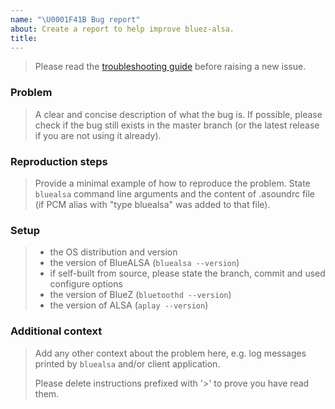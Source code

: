 ```yaml
---
name: "\U0001F41B Bug report"
about: Create a report to help improve bluez-alsa.
title:
---
```


> Please read the [troubleshooting guide](../blob/master/TROUBLESHOOTING.md)
> before raising a new issue.

### Problem

> A clear and concise description of what the bug is.
> If possible, please check if the bug still exists in the master branch (or
> the latest release if you are not using it already).

### Reproduction steps

> Provide a minimal example of how to reproduce the problem. State `bluealsa`
> command line arguments and the content of .asoundrc file (if PCM alias with
> "type bluealsa" was added to that file).

### Setup

> - the OS distribution and version
> - the version of BlueALSA (`bluealsa --version`)
> - if self-built from source, please state the branch, commit and used configure options
> - the version of BlueZ (`bluetoothd --version`)
> - the version of ALSA (`aplay --version`)

### Additional context

> Add any other context about the problem here, e.g. log messages printed by
> `bluealsa` and/or client application.
>
> Please delete instructions prefixed with '>' to prove you have read them.
